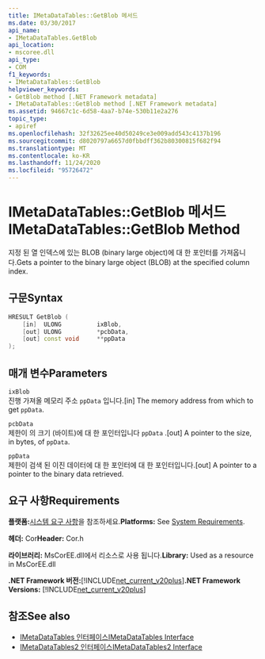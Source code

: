 ```yaml
---
title: IMetaDataTables::GetBlob 메서드
ms.date: 03/30/2017
api_name:
- IMetaDataTables.GetBlob
api_location:
- mscoree.dll
api_type:
- COM
f1_keywords:
- IMetaDataTables::GetBlob
helpviewer_keywords:
- GetBlob method [.NET Framework metadata]
- IMetaDataTables::GetBlob method [.NET Framework metadata]
ms.assetid: 94667c1c-6d58-4aa7-b74e-530b11e2a276
topic_type:
- apiref
ms.openlocfilehash: 32f32625ee40d50249ce3e009add543c4137b196
ms.sourcegitcommit: d8020797a6657d0fbbdff362b80300815f682f94
ms.translationtype: MT
ms.contentlocale: ko-KR
ms.lasthandoff: 11/24/2020
ms.locfileid: "95726472"
---
```

# <a name="imetadatatablesgetblob-method"></a><span data-ttu-id="da95f-102">IMetaDataTables::GetBlob 메서드</span><span class="sxs-lookup"><span data-stu-id="da95f-102">IMetaDataTables::GetBlob Method</span></span>

<span data-ttu-id="da95f-103">지정 된 열 인덱스에 있는 BLOB (binary large object)에 대 한 포인터를 가져옵니다.</span><span class="sxs-lookup"><span data-stu-id="da95f-103">Gets a pointer to the binary large object (BLOB) at the specified column index.</span></span>  
  
## <a name="syntax"></a><span data-ttu-id="da95f-104">구문</span><span class="sxs-lookup"><span data-stu-id="da95f-104">Syntax</span></span>  
  
```cpp  
HRESULT GetBlob (  
    [in]  ULONG          ixBlob,  
    [out] ULONG          *pcbData,  
    [out] const void     **ppData  
);  
```  
  
## <a name="parameters"></a><span data-ttu-id="da95f-105">매개 변수</span><span class="sxs-lookup"><span data-stu-id="da95f-105">Parameters</span></span>  

 `ixBlob`  
 <span data-ttu-id="da95f-106">진행 가져올 메모리 주소 `ppData` 입니다.</span><span class="sxs-lookup"><span data-stu-id="da95f-106">[in] The memory address from which to get `ppData`.</span></span>  
  
 `pcbData`  
 <span data-ttu-id="da95f-107">제한이 의 크기 (바이트)에 대 한 포인터입니다 `ppData` .</span><span class="sxs-lookup"><span data-stu-id="da95f-107">[out] A pointer to the size, in bytes, of `ppData`.</span></span>  
  
 `ppData`  
 <span data-ttu-id="da95f-108">제한이 검색 된 이진 데이터에 대 한 포인터에 대 한 포인터입니다.</span><span class="sxs-lookup"><span data-stu-id="da95f-108">[out] A pointer to a pointer to the binary data retrieved.</span></span>  
  
## <a name="requirements"></a><span data-ttu-id="da95f-109">요구 사항</span><span class="sxs-lookup"><span data-stu-id="da95f-109">Requirements</span></span>  

 <span data-ttu-id="da95f-110">**플랫폼:**[시스템 요구 사항](../../get-started/system-requirements.md)을 참조하세요.</span><span class="sxs-lookup"><span data-stu-id="da95f-110">**Platforms:** See [System Requirements](../../get-started/system-requirements.md).</span></span>  
  
 <span data-ttu-id="da95f-111">**헤더:** Cor</span><span class="sxs-lookup"><span data-stu-id="da95f-111">**Header:** Cor.h</span></span>  
  
 <span data-ttu-id="da95f-112">**라이브러리:** MsCorEE.dll에서 리소스로 사용 됩니다.</span><span class="sxs-lookup"><span data-stu-id="da95f-112">**Library:** Used as a resource in MsCorEE.dll</span></span>  
  
 <span data-ttu-id="da95f-113">**.NET Framework 버전:**[!INCLUDE[net_current_v20plus](../../../../includes/net-current-v20plus-md.md)]</span><span class="sxs-lookup"><span data-stu-id="da95f-113">**.NET Framework Versions:** [!INCLUDE[net_current_v20plus](../../../../includes/net-current-v20plus-md.md)]</span></span>  
  
## <a name="see-also"></a><span data-ttu-id="da95f-114">참조</span><span class="sxs-lookup"><span data-stu-id="da95f-114">See also</span></span>

- [<span data-ttu-id="da95f-115">IMetaDataTables 인터페이스</span><span class="sxs-lookup"><span data-stu-id="da95f-115">IMetaDataTables Interface</span></span>](imetadatatables-interface.md)
- [<span data-ttu-id="da95f-116">IMetaDataTables2 인터페이스</span><span class="sxs-lookup"><span data-stu-id="da95f-116">IMetaDataTables2 Interface</span></span>](imetadatatables2-interface.md)
